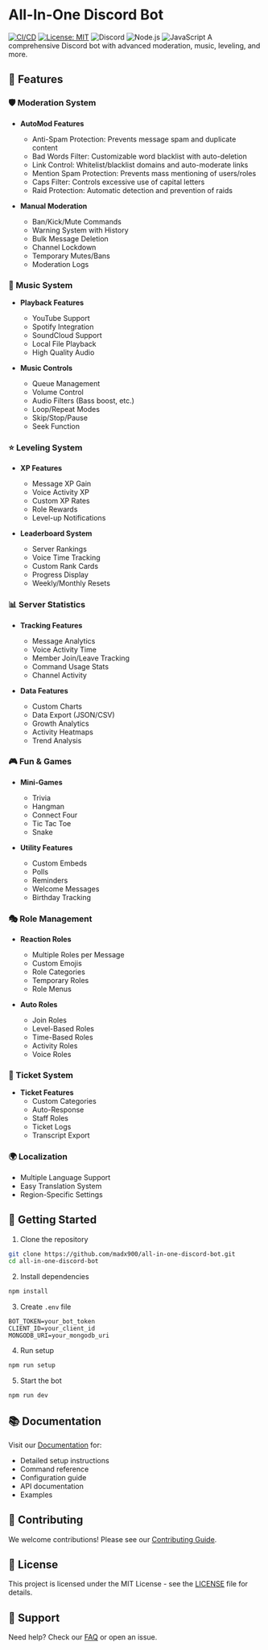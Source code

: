 # All-In-One Discord Bot

[![CI/CD](https://github.com/madx900/all-in-one-discord-bot/actions/workflows/ci.yml/badge.svg)](https://github.com/MADX900/all-in-one-discord-bot/actions/workflows/ci.yml)
[![License: MIT](https://img.shields.io/badge/License-MIT-yellow.svg)](https://opensource.org/licenses/MIT)
![Discord](https://img.shields.io/badge/Discord-7289DA?style=for-the-badge&logo=discord&logoColor=white)
![Node.js](https://img.shields.io/badge/Node.js-43853D?style=for-the-badge&logo=node.js&logoColor=white)
![JavaScript](https://img.shields.io/badge/JavaScript-F7DF1E?style=for-the-badge&logo=javascript&logoColor=black)
A comprehensive Discord bot with advanced moderation, music, leveling, and more.

## 🌟 Features

### 🛡️ Moderation System
- **AutoMod Features**
  - Anti-Spam Protection: Prevents message spam and duplicate content
  - Bad Words Filter: Customizable word blacklist with auto-deletion
  - Link Control: Whitelist/blacklist domains and auto-moderate links
  - Mention Spam Protection: Prevents mass mentioning of users/roles
  - Caps Filter: Controls excessive use of capital letters
  - Raid Protection: Automatic detection and prevention of raids

- **Manual Moderation**
  - Ban/Kick/Mute Commands
  - Warning System with History
  - Bulk Message Deletion
  - Channel Lockdown
  - Temporary Mutes/Bans
  - Moderation Logs

### 🎵 Music System
- **Playback Features**
  - YouTube Support
  - Spotify Integration
  - SoundCloud Support
  - Local File Playback
  - High Quality Audio

- **Music Controls**
  - Queue Management
  - Volume Control
  - Audio Filters (Bass boost, etc.)
  - Loop/Repeat Modes
  - Skip/Stop/Pause
  - Seek Function

### ⭐ Leveling System
- **XP Features**
  - Message XP Gain
  - Voice Activity XP
  - Custom XP Rates
  - Role Rewards
  - Level-up Notifications

- **Leaderboard System**
  - Server Rankings
  - Voice Time Tracking
  - Custom Rank Cards
  - Progress Display
  - Weekly/Monthly Resets

### 📊 Server Statistics
- **Tracking Features**
  - Message Analytics
  - Voice Activity Time
  - Member Join/Leave Tracking
  - Command Usage Stats
  - Channel Activity

- **Data Features**
  - Custom Charts
  - Data Export (JSON/CSV)
  - Growth Analytics
  - Activity Heatmaps
  - Trend Analysis

### 🎮 Fun & Games
- **Mini-Games**
  - Trivia
  - Hangman
  - Connect Four
  - Tic Tac Toe
  - Snake

- **Utility Features**
  - Custom Embeds
  - Polls
  - Reminders
  - Welcome Messages
  - Birthday Tracking

### 🎭 Role Management
- **Reaction Roles**
  - Multiple Roles per Message
  - Custom Emojis
  - Role Categories
  - Temporary Roles
  - Role Menus

- **Auto Roles**
  - Join Roles
  - Level-Based Roles
  - Time-Based Roles
  - Activity Roles
  - Voice Roles

### 🎫 Ticket System
- **Ticket Features**
  - Custom Categories
  - Auto-Response
  - Staff Roles
  - Ticket Logs
  - Transcript Export

### 🌍 Localization
- Multiple Language Support
- Easy Translation System
- Region-Specific Settings

## 🚀 Getting Started

1. Clone the repository
```bash
git clone https://github.com/madx900/all-in-one-discord-bot.git
cd all-in-one-discord-bot
```

2. Install dependencies
```bash
npm install
```

3. Create `.env` file
```env
BOT_TOKEN=your_bot_token
CLIENT_ID=your_client_id
MONGODB_URI=your_mongodb_uri
```

4. Run setup
```bash
npm run setup
```

5. Start the bot
```bash
npm run dev
```

## 📚 Documentation

Visit our [Documentation](https://madx900.github.io/all-in-one-discord-bot/) for:
- Detailed setup instructions
- Command reference
- Configuration guide
- API documentation
- Examples

## 🤝 Contributing

We welcome contributions! Please see our [Contributing Guide](CONTRIBUTING.md).

## 📄 License

This project is licensed under the MIT License - see the [LICENSE](LICENSE) file for details.

## 🔧 Support

Need help? Check our [FAQ](docs/wiki/FAQ.md) or open an issue.
